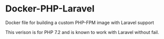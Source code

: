 # Docker-PHP-Laravel
Docker file for building a custom PHP-FPM image with Laravel support

This verison is for PHP 7.2 and is known to work with Laravel without fail.